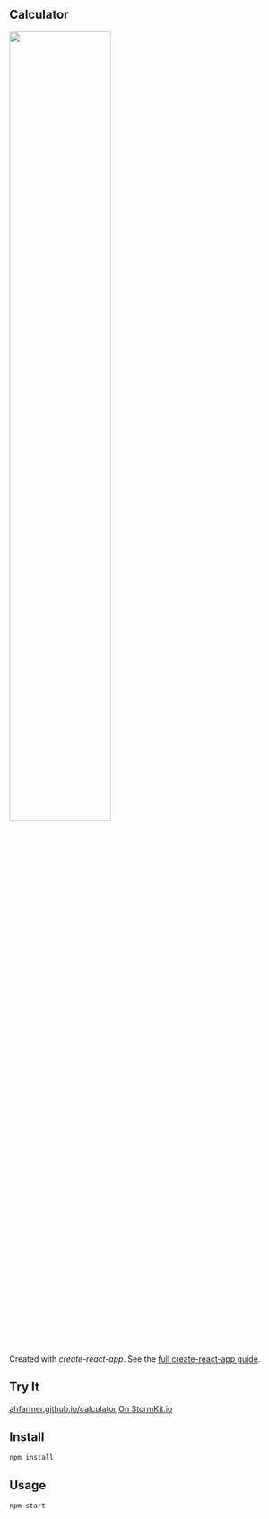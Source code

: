 Calculator
---
<img src="Logotype primary.png" width="60%" height="60%" />

Created with *create-react-app*. See the [full create-react-app guide](https://github.com/facebookincubator/create-react-app/blob/master/packages/react-scripts/template/README.md).



Try It
---

[ahfarmer.github.io/calculator](https://ahfarmer.github.io/calculator/)
[On StormKit.io](https://elfflower-avzz0f-2133308649247.stormkit.dev/)



Install
---

`npm install`



Usage
---

`npm start`
